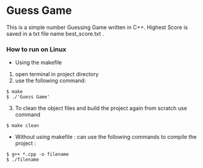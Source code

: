 # Guess Game
This is a simple number Guessing Game written in C++. Highest Score is saved in a txt file name best_score.txt .

### How to run on Linux
* Using the makefile
1. open terminal in project directory
2. use the following command:
```
$ make
$ ./'Guess Game'
```
3. To clean the object files and build the project again from scratch use command  
```
$ make clean
```

* Without using makefile : can use the following commands to compile the project :
```
$ g++ *.cpp -o filename
$ ./filename
```
